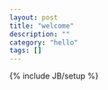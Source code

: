 ```yaml
---
layout: post
title: "welcome"
description: ""
category: "hello"
tags: []
---
```

{% include JB/setup %}
